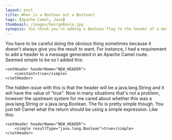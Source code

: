 ```yaml
---
layout: post
title: When is a Boolean not a Boolean?
tags: [Apache Camel, Java]
thumbnail: /images/GeorgeBoole.jpg
synopsis: You think you're adding a Boolean flag to the header of a message, but are you? Is that flag really a String with the text "true" or "false"? Does is really matter?
---
```

You have to be careful doing the obvious thing sometimes because it doesn't always give you the result to want. For instance, I had a requirement to add a header to a message generated in an Apache Camel route. Seemed simple to be so I added this:
 
    <setHeader headerName="NEW_HEADER">
        <constant>true</simple>
    </setHeader>
 
The hidden issue with this is that the header will be a java.lang.String and it will have the value of "true". Now in many situations that's not a problem, however the upstream system for me cared about whether this was a java.lang.String or a java.lang.Boolean. The fix is pretty simple though. You just tell Camel what the return should be using a simple expression. Like this:
 
    <setHeader headerName="NEW_HEADER">
        <simple resultType="java.lang.Boolean">true</simple>
    </setHeader>